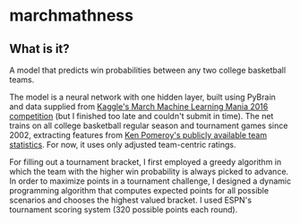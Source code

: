 # marchmathness
## What is it?
A model that predicts win probabilities between any two college basketball teams. 

The model is a neural network with one hidden layer, built using PyBrain and data supplied from [Kaggle's March Machine Learning Mania 2016 competition](https://www.kaggle.com/c/march-machine-learning-mania-2016) (but I finished too late and couldn't submit in time). The net trains on all college basketball regular season and tournament games since 2002, extracting features from [Ken Pomeroy's publicly available team statistics](http://kenpom.com/). For now, it uses only adjusted team-centric ratings. 

For filling out a tournament bracket, I first employed a greedy algorithm in which the team with the higher win probability is always picked to advance. In order to maximize points in a tournament challenge, I designed a dynamic programming algorithm that computes expected points for all possible scenarios and chooses the highest valued bracket. I used ESPN's tournament scoring system (320 possible points each round). 